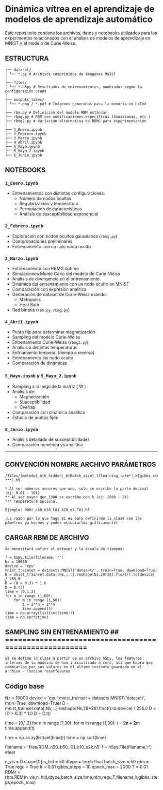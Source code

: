  # Dinámica vı́trea en el aprendizaje de modelos de aprendizaje automático

Este repositorio contiene los archivos, datos y notebooks utilizados para los experimentos relacionados con el análisis de modelos de aprendizaje en MNIST y el modelo de Curie-Weiss.

## ESTRUCTURA
```plaintext
├── dataset/
│ └── *.gz # Archivos comprimidos de imágenes MNIST
│
├── files/
│ └── *.h5py # Resultados de entrenamientos, nombrados según la configuración usada
│
├── outputs_latex/
│ └── *.png / *.pdf # Imágenes generadas para la memoria en LaTeX
│
├── rbm.py # Definición del modelo RBM estándar
├── rbmg.py # RBM con modificaciones específicas (Gaussianas, etc.)
├── rbmg2.py # Variación alternativa de RBMG para experimentación
│
├── 1_Enero.ipynb
├── 2_Febrero.ipynb
├── 3_Marzo.ipynb
├── 4_Abril.ipynb
├── 5_Mayo.ipynb
├── 5_Mayo_2.ipynb
├── 6_Junio.ipynb
```


## NOTEBOOKS

### `1_Enero.ipynb`
- Entrenamientos con distintas configuraciones:
  - Número de nodos ocultos
  - Regularización y temperatura
  - Permutación de características
  - Análisis de susceptibilidad exponencial

### `2_Febrero.ipynb`
- Exploración con nodos ocultos gaussianos (`rbmg.py`)
- Comprobaciones preliminares
- Entrenamiento con un solo nodo oculto

### `3_Marzo.ipynb`
- Entrenamiento con RBMG óptimo
- Simulaciones Monte Carlo del modelo de Curie-Weiss
- Análisis de divergencia en el entrenamiento
- Dinámica del entrenamiento con un nodo oculto en MNIST
- Comparación con expresión analítica
- Generación de dataset de Curie-Weiss usando:
  - Metropolis
  - Heat Bath
- Red binaria (`rbm.py`, `rbmg.py`)

### `4_Abril.ipynb`
- Punto fijo para determinar magnetización
- Sampling del modelo Curie-Weiss
- Entrenamiento Curie-Weiss (`rbmg2.py`)
- Análisis a distintas temperaturas
- Enfriamiento temporal (tiempo a reversa)
- Entrenamiento sin nodo oculto
- Comparación de dinámicas

### `5_Mayo.ipynb` y `5_Mayo_2.ipynb`
- Sampling a lo largo de la matriz \( W \)
- Análisis de:
  - Magnetización
  - Susceptibilidad
  - Overlap
- Comparación con dinámica analítica
- Estudio de puntos fijos

### `6_Junio.ipynb`
- Análisis detallado de susceptibilidades
- Comparación numérica vs analítica

---



## CONVENCIÓN NOMBRE ARCHIVO PARÁMETROS ## 
 
	/files/[metodo]_n[N_hidden]_b[Batch_size]_l[learning_rate*]_k[gibbs_steps]_e[epochs**]_T[*, ***].h5

	* Al ser números menores que uno, solo se escribe la parte decimal (ej: 0.01 - l01)
	** Al ser mayor que 1000 se escribe con k (ej: 2000 - 2k)
	*** Temperatura opcional
	
	Ejemplo: RDMr_n50_b50_l01_k10_ek_T01.h5
	
	(La razon por lo que hago sí es para definirme la clase con los pámetros ya hechos y poder estudiarlos gráficamente)

## CARGAR RBM DE ARCHIVO ##

	Se necesitará definr el dataset y la escala de tiempos: 
	
	f = h5py.File(filename,'r')
	Ns = 10000
	device = 'cpu'
	mnist_trainset = datasets.MNIST('dataset/', train=True, download=True)
	D = mnist_trainset.data[:Ns,:,:].reshape(Ns,28*28).float().to(device) / 255.0
	D = (D > 0.3) * 1.0
	D = D.t()
	time = [0,1,2]
	for n in range (1,60):
		for m in range (1,60):
			t = 2**n + 2**m
			time.append(t)
	time = np.array(list(set(time)))
	time = np.sort(time)

## SAMPLING SIN ENTRENAMIENTO ## ======================================================
	Si se define la clase a partir de un archivo h5py, los features internos de la máquina se han inicializado a cero, así que habrá que cambiarlos por sus valores en el ultimo instante guardado en el archivo - función resetfeaures
	
## Código base 
Ns = 10000
device = 'cpu'
mnist_trainset = datasets.MNIST('dataset/', train=True, download=True)
D = mnist_trainset.data[:Ns,:,:].reshape(Ns,28*28).float().to(device) / 255.0
D = (D > 0.3) * 1.0
D = D.t()

time = [0,1,2]
for n in range (1,30):
    for m in range (1,30):
        t = 2**n + 2**m
        time.append(t)

time = np.array(list(set(time)))
time = np.sort(time)

filename = 'files/RDM_n50_b50_l01_k10_e2k.h5'
f = h5py.File(filename,'r') #leer


n_vis = D.shape[0]
n_hid = 50
dtype = torch.float
batch_size = 50
rdm = True
regu = True
lr = 0.01
gibbs_steps = 10
epoch_max = 2000
T = 0.01
RDMr = rbm.RBM(n_vis,n_hid,dtype,batch_size,time,rdm,regu,T,filename,lr,gibbs_steps,epoch_max)
